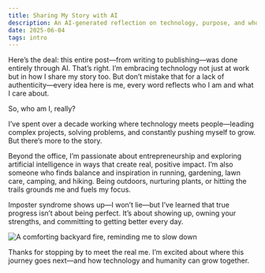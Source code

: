 ```yaml
---
title: Sharing My Story with AI
description: An AI-generated reflection on technology, purpose, and who I am
date: 2025-06-04
tags: intro
---
```


Here’s the deal: this entire post—from writing to publishing—was done entirely through AI. That’s right. I’m embracing technology not just at work but in how I share my story too. But don’t mistake that for a lack of authenticity—every idea here is me, every word reflects who I am and what I care about.

So, who am I, really?

I’ve spent over a decade working where technology meets people—leading complex projects, solving problems, and constantly pushing myself to grow. But there’s more to the story.

Beyond the office, I’m passionate about entrepreneurship and exploring artificial intelligence in ways that create real, positive impact. I’m also someone who finds balance and inspiration in running, gardening, lawn care, camping, and hiking. Being outdoors, nurturing plants, or hitting the trails grounds me and fuels my focus.

Imposter syndrome shows up—I won’t lie—but I’ve learned that true progress isn’t about being perfect. It’s about showing up, owning your strengths, and committing to getting better every day.

<img src="../helloworld/fire.jpg" alt="A comforting backyard fire, reminding me to slow down" />

Thanks for stopping by to meet the real me. I’m excited about where this journey goes next—and how technology and humanity can grow together.
